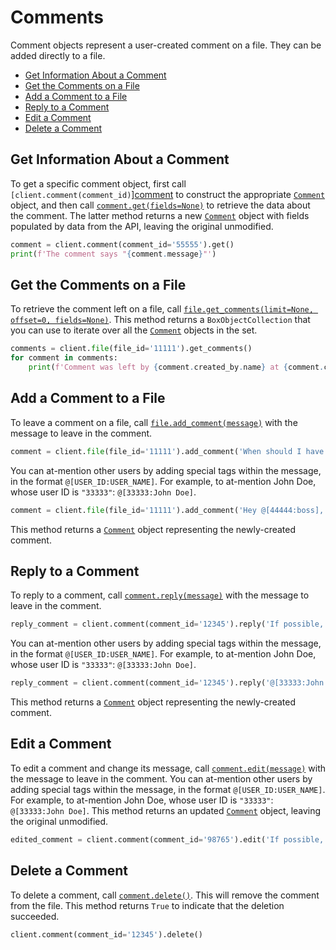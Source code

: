 Comments
========

Comment objects represent a user-created comment on a file. They can be added directly to a file.

<!-- START doctoc generated TOC please keep comment here to allow auto update -->
<!-- DON'T EDIT THIS SECTION, INSTEAD RE-RUN doctoc TO UPDATE -->


- [Get Information About a Comment](#get-information-about-a-comment)
- [Get the Comments on a File](#get-the-comments-on-a-file)
- [Add a Comment to a File](#add-a-comment-to-a-file)
- [Reply to a Comment](#reply-to-a-comment)
- [Edit a Comment](#edit-a-comment)
- [Delete a Comment](#delete-a-comment)

<!-- END doctoc generated TOC please keep comment here to allow auto update -->

Get Information About a Comment
-------------------------------

To get a specific comment object, first call `[client.comment(comment_id)`][comment] to construct the appropriate
[`Comment`][comment_class] object, and then call [`comment.get(fields=None)`][get] to retrieve the data about the
comment.  The latter method returns a new [`Comment`][comment_class] object with fields populated by data from the API,
leaving the original unmodified.

<!-- sample get_comment_id -->
```python
comment = client.comment(comment_id='55555').get()
print(f'The comment says "{comment.message}"')
```

[comment]: https://box-python-sdk.readthedocs.io/en/latest/boxsdk.client.html#boxsdk.client.client.Client.comment
[get]: https://box-python-sdk.readthedocs.io/en/latest/boxsdk.object.html#boxsdk.object.base_object.BaseObject.get
[comment_class]: https://box-python-sdk.readthedocs.io/en/latest/boxsdk.object.html#boxsdk.object.comment.Comment

Get the Comments on a File
--------------------------

To retrieve the comment left on a file, call [`file.get_comments(limit=None, offset=0, fields=None)`][get_comments].
This method returns a `BoxObjectCollection` that you can use to iterate over all the
[`Comment`][comment_class] objects in the set.

<!-- sample get_files_id_comments -->
```python
comments = client.file(file_id='11111').get_comments()
for comment in comments:
    print(f'Comment was left by {comment.created_by.name} at {comment.created_at}')
```

[get_comments]: https://box-python-sdk.readthedocs.io/en/latest/boxsdk.object.html#boxsdk.object.file.File.get_comments

Add a Comment to a File
-----------------------

To leave a comment on a file, call [`file.add_comment(message)`][add_comment] with the message to leave in the comment.

<!-- sample post_comments -->
```python
comment = client.file(file_id='11111').add_comment('When should I have this done by?')
```

You can at-mention other users by adding special tags within the message, in the format `@[USER_ID:USER_NAME]`.  For
example, to at-mention John Doe, whose user ID is `"33333"`: `@[33333:John Doe]`.

<!-- sample post_comments tag_user  -->
```python
comment = client.file(file_id='11111').add_comment('Hey @[44444:boss], when should I have this done by?')
```

This method returns a [`Comment`][comment_class] object representing the newly-created comment.

[add_comment]: https://box-python-sdk.readthedocs.io/en/latest/boxsdk.object.html#boxsdk.object.file.File.add_comment

Reply to a Comment
------------------

To reply to a comment, call [`comment.reply(message)`][reply] with the message to leave in the comment.

<!-- sample post_comments as_reply  -->
```python
reply_comment = client.comment(comment_id='12345').reply('If possible, please finish this by the end of the week!')
```

You can at-mention other users by adding special tags within the message, in the format `@[USER_ID:USER_NAME]`.  For
example, to at-mention John Doe, whose user ID is `"33333"`: `@[33333:John Doe]`.

<!-- sample post_comments as_reply_tag_user  -->
```python
reply_comment = client.comment(comment_id='12345').reply('@[33333:John Doe], if possible, please finish this by the end of the week!')
```

This method returns a [`Comment`][comment_class] object representing the newly-created comment.

[reply]: https://box-python-sdk.readthedocs.io/en/latest/boxsdk.object.html#boxsdk.object.comment.Comment.reply

Edit a Comment
--------------

To edit a comment and change its message, call [`comment.edit(message)`][edit] with the message to leave in the comment.
You can at-mention other users by adding special tags within the message, in the format `@[USER_ID:USER_NAME]`.  For
example, to at-mention John Doe, whose user ID is `"33333"`: `@[33333:John Doe]`.  This method returns an updated
[`Comment`][comment_class] object, leaving the original unmodified.

<!-- sample put_comments_id -->
```python
edited_comment = client.comment(comment_id='98765').edit('If possible, please finish this by Friday!')
```

[edit]: https://box-python-sdk.readthedocs.io/en/latest/boxsdk.object.html#boxsdk.object.comment.Comment.edit

Delete a Comment
----------------

To delete a comment, call [`comment.delete()`][delete].  This will remove the comment from the file.  This method
returns `True` to indicate that the deletion succeeded.

<!-- sample delete_comments_id -->
```python
client.comment(comment_id='12345').delete()
```

[delete]: https://box-python-sdk.readthedocs.io/en/latest/boxsdk.object.html#boxsdk.object.base_object.BaseObject.delete
